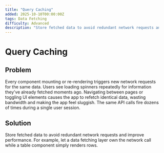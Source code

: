 ```yaml
---
title: "Query Caching"
added: 2025-10-10T00:00:00Z
tags: Data Fetching
difficulty: Advanced
description: "Store fetched data to avoid redundant network requests and improve performance."
---
```

# Query Caching

## Problem

Every component mounting or re-rendering triggers new network requests for the same data. Users see loading spinners repeatedly for information they've already fetched moments ago. Navigating between pages or toggling UI elements causes the app to refetch identical data, wasting bandwidth and making the app feel sluggish. The same API calls fire dozens of times during a single user session.

## Solution

Store fetched data to avoid redundant network requests and improve performance. For example, let a data fetching layer own the network call while a table component simply renders rows.
